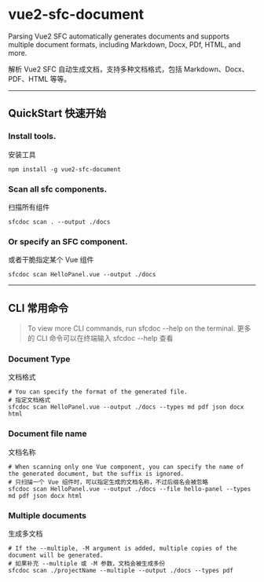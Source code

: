 # vue2-sfc-document

Parsing Vue2 SFC automatically generates documents and supports multiple document formats, including Markdown, Docx,
PDf, HTML, and more.

解析 Vue2 SFC 自动生成文档，支持多种文档格式，包括 Markdown、Docx、PDF、HTML 等等。

---

## QuickStart 快速开始

### Install tools.

安装工具

```shell
npm install -g vue2-sfc-document
```

### Scan all sfc components.

扫描所有组件

```shell
sfcdoc scan . --output ./docs
```

### Or specify an SFC component.

或者干脆指定某个 Vue 组件

```shell
sfcdoc scan HelloPanel.vue --output ./docs
```

---

## CLI 常用命令

> To view more CLI commands, run sfcdoc --help on the terminal. 更多的 CLI 命令可以在终端输入 sfcdoc --help 查看

### Document Type

文档格式

```shell
# You can specify the format of the generated file.
# 指定文档格式
sfcdoc scan HelloPanel.vue --output ./docs --types md pdf json docx html
```

### Document file name

文档名称

```shell
# When scanning only one Vue component, you can specify the name of the generated document, but the suffix is ignored.
# 只扫描一个 Vue 组件时，可以指定生成的文档名称，不过后缀名会被忽略
sfcdoc scan HelloPanel.vue --output ./docs --file hello-panel --types md pdf json docx html
```

### Multiple documents

生成多文档

```shell
# If the --multiple, -M argument is added, multiple copies of the document will be generated.
# 如果补充 --multiple 或 -M 参数，文档会被生成多份
sfcdoc scan ./projectName --multiple --output ./docs --types pdf
```









